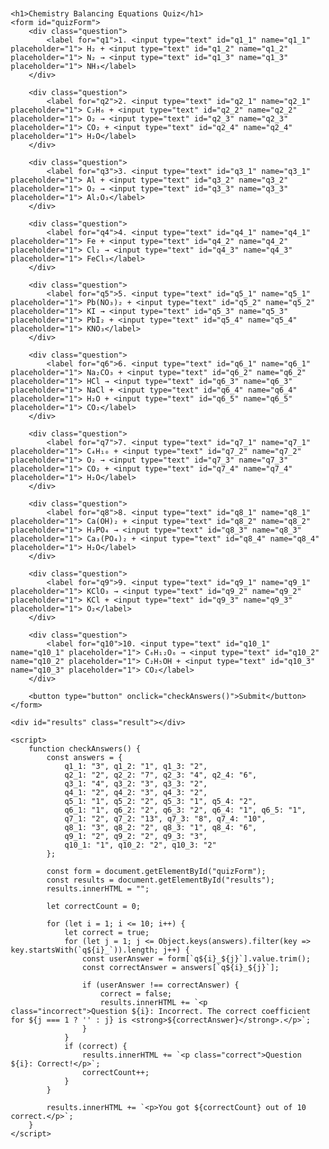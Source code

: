 <!DOCTYPE html>
<html lang="en">
<head>
    <meta charset="UTF-8">
    <meta name="viewport" content="width=device-width, initial-scale=1.0">
    <title>Chemistry Balancing Equations Quiz</title>
    <style>
        body {
            font-family: Arial, sans-serif;
            margin: 20px;
        }
        .question {
            margin-bottom: 20px;
        }
        .result {
            margin-top: 20px;
            padding: 10px;
            border: 1px solid #ddd;
            background-color: #f9f9f9;
        }
        .correct {
            color: green;
        }
        .incorrect {
            color: red;
        }
        input[type="text"] {
            width: 30px;
            text-align: center;
        }
    </style>
</head>
<body>

    <h1>Chemistry Balancing Equations Quiz</h1>
    <form id="quizForm">
        <div class="question">
            <label for="q1">1. <input type="text" id="q1_1" name="q1_1" placeholder="1"> H₂ + <input type="text" id="q1_2" name="q1_2" placeholder="1"> N₂ → <input type="text" id="q1_3" name="q1_3" placeholder="1"> NH₃</label>
        </div>

        <div class="question">
            <label for="q2">2. <input type="text" id="q2_1" name="q2_1" placeholder="1"> C₂H₆ + <input type="text" id="q2_2" name="q2_2" placeholder="1"> O₂ → <input type="text" id="q2_3" name="q2_3" placeholder="1"> CO₂ + <input type="text" id="q2_4" name="q2_4" placeholder="1"> H₂O</label>
        </div>

        <div class="question">
            <label for="q3">3. <input type="text" id="q3_1" name="q3_1" placeholder="1"> Al + <input type="text" id="q3_2" name="q3_2" placeholder="1"> O₂ → <input type="text" id="q3_3" name="q3_3" placeholder="1"> Al₂O₃</label>
        </div>

        <div class="question">
            <label for="q4">4. <input type="text" id="q4_1" name="q4_1" placeholder="1"> Fe + <input type="text" id="q4_2" name="q4_2" placeholder="1"> Cl₂ → <input type="text" id="q4_3" name="q4_3" placeholder="1"> FeCl₃</label>
        </div>

        <div class="question">
            <label for="q5">5. <input type="text" id="q5_1" name="q5_1" placeholder="1"> Pb(NO₃)₂ + <input type="text" id="q5_2" name="q5_2" placeholder="1"> KI → <input type="text" id="q5_3" name="q5_3" placeholder="1"> PbI₂ + <input type="text" id="q5_4" name="q5_4" placeholder="1"> KNO₃</label>
        </div>

        <div class="question">
            <label for="q6">6. <input type="text" id="q6_1" name="q6_1" placeholder="1"> Na₂CO₃ + <input type="text" id="q6_2" name="q6_2" placeholder="1"> HCl → <input type="text" id="q6_3" name="q6_3" placeholder="1"> NaCl + <input type="text" id="q6_4" name="q6_4" placeholder="1"> H₂O + <input type="text" id="q6_5" name="q6_5" placeholder="1"> CO₂</label>
        </div>

        <div class="question">
            <label for="q7">7. <input type="text" id="q7_1" name="q7_1" placeholder="1"> C₄H₁₀ + <input type="text" id="q7_2" name="q7_2" placeholder="1"> O₂ → <input type="text" id="q7_3" name="q7_3" placeholder="1"> CO₂ + <input type="text" id="q7_4" name="q7_4" placeholder="1"> H₂O</label>
        </div>

        <div class="question">
            <label for="q8">8. <input type="text" id="q8_1" name="q8_1" placeholder="1"> Ca(OH)₂ + <input type="text" id="q8_2" name="q8_2" placeholder="1"> H₃PO₄ → <input type="text" id="q8_3" name="q8_3" placeholder="1"> Ca₃(PO₄)₂ + <input type="text" id="q8_4" name="q8_4" placeholder="1"> H₂O</label>
        </div>

        <div class="question">
            <label for="q9">9. <input type="text" id="q9_1" name="q9_1" placeholder="1"> KClO₃ → <input type="text" id="q9_2" name="q9_2" placeholder="1"> KCl + <input type="text" id="q9_3" name="q9_3" placeholder="1"> O₂</label>
        </div>

        <div class="question">
            <label for="q10">10. <input type="text" id="q10_1" name="q10_1" placeholder="1"> C₆H₁₂O₆ → <input type="text" id="q10_2" name="q10_2" placeholder="1"> C₂H₅OH + <input type="text" id="q10_3" name="q10_3" placeholder="1"> CO₂</label>
        </div>

        <button type="button" onclick="checkAnswers()">Submit</button>
    </form>

    <div id="results" class="result"></div>

    <script>
        function checkAnswers() {
            const answers = {
                q1_1: "3", q1_2: "1", q1_3: "2",
                q2_1: "2", q2_2: "7", q2_3: "4", q2_4: "6",
                q3_1: "4", q3_2: "3", q3_3: "2",
                q4_1: "2", q4_2: "3", q4_3: "2",
                q5_1: "1", q5_2: "2", q5_3: "1", q5_4: "2",
                q6_1: "1", q6_2: "2", q6_3: "2", q6_4: "1", q6_5: "1",
                q7_1: "2", q7_2: "13", q7_3: "8", q7_4: "10",
                q8_1: "3", q8_2: "2", q8_3: "1", q8_4: "6",
                q9_1: "2", q9_2: "2", q9_3: "3",
                q10_1: "1", q10_2: "2", q10_3: "2"
            };

            const form = document.getElementById("quizForm");
            const results = document.getElementById("results");
            results.innerHTML = "";

            let correctCount = 0;

            for (let i = 1; i <= 10; i++) {
                let correct = true;
                for (let j = 1; j <= Object.keys(answers).filter(key => key.startsWith(`q${i}_`)).length; j++) {
                    const userAnswer = form[`q${i}_${j}`].value.trim();
                    const correctAnswer = answers[`q${i}_${j}`];

                    if (userAnswer !== correctAnswer) {
                        correct = false;
                        results.innerHTML += `<p class="incorrect">Question ${i}: Incorrect. The correct coefficient for ${j === 1 ? '' : j} is <strong>${correctAnswer}</strong>.</p>`;
                    }
                }
                if (correct) {
                    results.innerHTML += `<p class="correct">Question ${i}: Correct!</p>`;
                    correctCount++;
                }
            }

            results.innerHTML += `<p>You got ${correctCount} out of 10 correct.</p>`;
        }
    </script>

</body>
</html>
